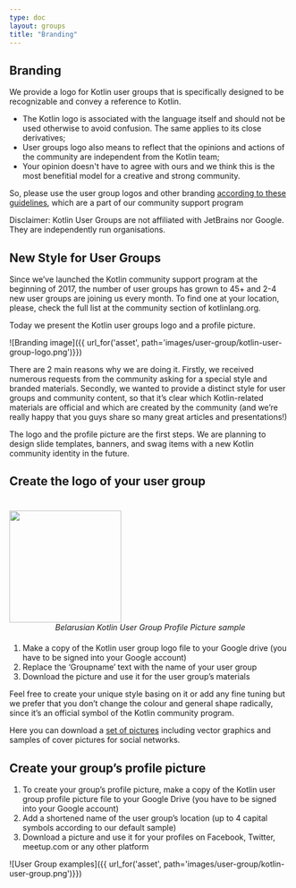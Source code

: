 ```yaml
---
type: doc
layout: groups
title: "Branding"
---
```


## Branding
We provide a logo for Kotlin user groups that is specifically designed to be recognizable and convey a reference to Kotlin.

- The  Kotlin logo is associated with the language itself and should not be used otherwise to avoid confusion. The same applies to its close derivatives;
- User groups logo also means to reflect that the opinions and actions of the community are independent from the Kotlin team;
- Your opinion doesn't have to agree with ours and we think this is the most benefitial model for a creative and strong community.

So, please use the user group logos and other branding [according to these guidelines](https://blog.jetbrains.com/kotlin/2017/05/new-style-for-user-groups/), which are a part of our community support program

Disclaimer: Kotlin User Groups are not affiliated with JetBrains nor Google. They are independently run organisations.

## New Style for User Groups

Since we’ve launched the Kotlin community support program at the beginning of 2017, the number of user groups has grown to 45+ and 2-4 new user groups are joining us every month.
To find one at your location, please, check the full list at the community section of kotlinlang.org.

Today we present the Kotlin user groups logo and a profile picture.

![Branding image]({{ url_for('asset', path='images/user-group/kotlin-user-group-logo.png')}})

There are 2 main reasons why we are doing it. Firstly, we received numerous requests from the community asking for a special style and branded materials. Secondly, we wanted to provide a distinct style for user groups and community content, so that it’s clear which Kotlin-related materials are official and which are created by the community (and we’re really happy that you guys share so many great articles and presentations!)

The logo and the profile picture are the first steps. We are planning to design slide templates, banners, and swag items with a new Kotlin community identity in the future.

## Create the logo of your user group

<div style="margin-bottom: 20px; margin-top: 40px">
    <img src="{{ url_for('asset', path='images/user-group/kotlin-user-group-avatar.png')}}" height="200" width="200" style="margin: 0 auto">
    <div style="text-align: center; font-style: italic;">Belarusian Kotlin User Group Profile Picture sample</div>
</div>


1. Make a copy of the Kotlin user group logo file to your Google drive (you have to be signed into your Google account)
2. Replace the ‘Groupname’ text with the name of your user group
3. Download the picture and use it for the user group’s materials

Feel free to create your unique style basing on it or add any fine tuning but we prefer that you don’t change the colour and general shape radically, since it’s an official symbol of the Kotlin community program.

Here you can download a [set of pictures](https://drive.google.com/drive/folders/0B3Zi34svOj1RZ2sxZExhblRJc1k) including vector graphics and samples of cover pictures for social networks.

## Create your group’s profile picture

1. To create your group’s profile picture, make a copy of the Kotlin user group profile picture file to your Google Drive (you have to be signed into your Google account)
2. Add a shortened name of the user group’s location (up to 4 capital symbols according to our default sample)
3. Download a picture and use it for your profiles on Facebook, Twitter, meetup.com or any other platform

![User Group examples]({{ url_for('asset', path='images/user-group/kotlin-user-group.png')}})